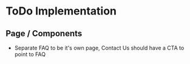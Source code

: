 # ToDo Implementation

## Page / Components
- Separate FAQ to be it's own page, Contact Us should have a CTA to point to FAQ
